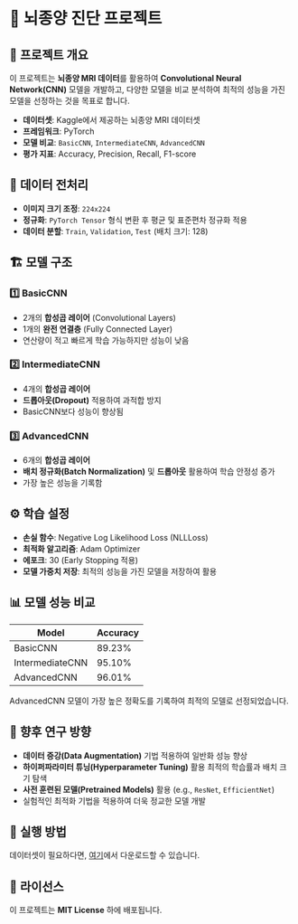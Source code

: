 # 🧠 뇌종양 진단 프로젝트

## 📌 프로젝트 개요
이 프로젝트는 **뇌종양 MRI 데이터**를 활용하여 **Convolutional Neural Network(CNN)** 모델을 개발하고, 다양한 모델을 비교 분석하여 최적의 성능을 가진 모델을 선정하는 것을 목표로 합니다.

- **데이터셋**: Kaggle에서 제공하는 뇌종양 MRI 데이터셋
- **프레임워크**: PyTorch
- **모델 비교**: `BasicCNN`, `IntermediateCNN`, `AdvancedCNN`
- **평가 지표**: Accuracy, Precision, Recall, F1-score

## 🔬 데이터 전처리
- **이미지 크기 조정**: `224x224`
- **정규화**: `PyTorch Tensor` 형식 변환 후 평균 및 표준편차 정규화 적용
- **데이터 분할**: `Train`, `Validation`, `Test` (배치 크기: 128)

## 🏗️ 모델 구조
### 1️⃣ BasicCNN
- 2개의 **합성곱 레이어** (Convolutional Layers)
- 1개의 **완전 연결층** (Fully Connected Layer)
- 연산량이 적고 빠르게 학습 가능하지만 성능이 낮음

### 2️⃣ IntermediateCNN
- 4개의 **합성곱 레이어**
- **드롭아웃(Dropout)** 적용하여 과적합 방지
- BasicCNN보다 성능이 향상됨

### 3️⃣ AdvancedCNN
- 6개의 **합성곱 레이어**
- **배치 정규화(Batch Normalization)** 및 **드롭아웃** 활용하여 학습 안정성 증가
- 가장 높은 성능을 기록함

## ⚙️ 학습 설정
- **손실 함수**: Negative Log Likelihood Loss (NLLLoss)
- **최적화 알고리즘**: Adam Optimizer
- **에포크**: 30 (Early Stopping 적용)
- **모델 가중치 저장**: 최적의 성능을 가진 모델을 저장하여 활용

## 📊 모델 성능 비교
| Model           | Accuracy |
|----------------|----------|
| BasicCNN       | 89.23%   |
| IntermediateCNN| 95.10%   |
| AdvancedCNN    | 96.01%   |

AdvancedCNN 모델이 가장 높은 정확도를 기록하여 최적의 모델로 선정되었습니다.

## 🔮 향후 연구 방향
- **데이터 증강(Data Augmentation)** 기법 적용하여 일반화 성능 향상
- **하이퍼파라미터 튜닝(Hyperparameter Tuning)** 활용 최적의 학습률과 배치 크기 탐색
- **사전 훈련된 모델(Pretrained Models)** 활용 (e.g., `ResNet`, `EfficientNet`)
- 실험적인 최적화 기법을 적용하여 더욱 정교한 모델 개발

## 🚀 실행 방법

데이터셋이 필요하다면, [여기](https://github.com/MLMedical9707/BRAIN_TUMOR_SEGMENTATION/blob/main/BRAIN_TUMOR_SEGMENTATION.ipynb)에서 다운로드할 수 있습니다.

## 📄 라이선스
이 프로젝트는 **MIT License** 하에 배포됩니다.
